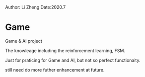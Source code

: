 

Author: Li Zheng Date:2020.7
# Game
Game &amp; Ai project

The knowleage including the reinforcement learning, FSM.

Just for praticing for Game and AI, but not so perfect functionaity.

still need do more futher enhancement at future.


